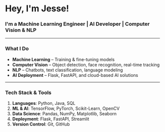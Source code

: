 # **Hey, I'm Jesse!**  
### **I'm a Machine Learning Engineer | AI Developer | Computer Vision & NLP**
---

### **What I Do**  
- **Machine Learning** – Training & fine-tuning models  
- **Computer Vision** – Object detection, face recognition, real-time tracking  
- **NLP** – Chatbots, text classification, language modeling  
- **AI Deployment** – Flask, FastAPI, and cloud-based AI solutions

***

### **Tech Stack & Tools**  

1. **Languages**: Python, Java, SQL
2. **ML & AI**: TensorFlow, PyTorch, Scikit-Learn, OpenCV
3. **Data Science**: Pandas, NumPy, Matplotlib, Seaborn
4. **Deployment**: Flask, FastAPI, Streamlit
5. **Version Control**: Git, GitHub

<!--### **📢 Connect With Me**  

📧 **Email**: your-email@example.com  
🔗 **LinkedIn**: [linkedin.com/in/jesfusion](https://linkedin.com/in/jesfusion)  
🌐 **GitHub**: [github.com/JesFusion](https://github.com/JesFusion)  











<!--## Welcome to JesFusion!👋

Hi, I’m Jesse `(JesFusion)` — a passionate **Machine Learning Engineer** on a mission to build groundbreaking AI models. This repository is a collection of my projects, experiments, and contributions in Machine Learning, Computer Vision, and Data Science

## Project groups
- Computer Vision – Object detection, image classification, and face recognition
- Natural Language Processing (NLP) – Sentiment analysis, text generation, chatbot models
- Deep Learning – Neural networks, CNNs, RNNs, transformers

## Connect With Me
_Follow me for more projects & AI content!_
- Email: [My email](jesfusionprox2gmail.com)
LinkedIn: linkedin.com/in/jesfusion
GitHub: github.com/JesFusion


Star this repo if you like my work! ⭐ Let’s build the future of AI together. 🚀
<!--
**JesFusion/JesFusion** is a ✨ _special_ ✨ repository because its `README.md` (this file) appears on your GitHub profile.

Here are some ideas to get you started:

- 🔭 I’m currently working on ...
- 🌱 I’m currently learning ...
- 👯 I’m looking to collaborate on ...
- 🤔 I’m looking for help with ...
- 💬 Ask me about ...
- 📫 How to reach me: ...
- 😄 Pronouns: ...
- ⚡ Fun fact: ...
-->
